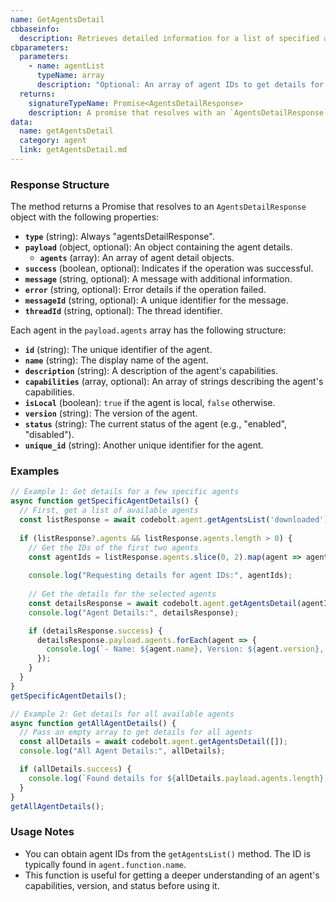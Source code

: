```yaml
---
name: GetAgentsDetail
cbbaseinfo:
  description: Retrieves detailed information for a list of specified agents.
cbparameters:
  parameters:
    - name: agentList
      typeName: array
      description: "Optional: An array of agent IDs to get details for. If the array is empty, it retrieves details for all agents. Defaults to an empty array."
  returns:
    signatureTypeName: Promise<AgentsDetailResponse>
    description: A promise that resolves with an `AgentsDetailResponse` object containing the detailed information of the specified agents.
data:
  name: getAgentsDetail
  category: agent
  link: getAgentsDetail.md
---
```

<CBBaseInfo/>
<CBParameters/>

### Response Structure

The method returns a Promise that resolves to an `AgentsDetailResponse` object with the following properties:

- **`type`** (string): Always "agentsDetailResponse".
- **`payload`** (object, optional): An object containing the agent details.
  - **`agents`** (array): An array of agent detail objects.
- **`success`** (boolean, optional): Indicates if the operation was successful.
- **`message`** (string, optional): A message with additional information.
- **`error`** (string, optional): Error details if the operation failed.
- **`messageId`** (string, optional): A unique identifier for the message.
- **`threadId`** (string, optional): The thread identifier.

Each agent in the `payload.agents` array has the following structure:
- **`id`** (string): The unique identifier of the agent.
- **`name`** (string): The display name of the agent.
- **`description`** (string): A description of the agent's capabilities.
- **`capabilities`** (array, optional): An array of strings describing the agent's capabilities.
- **`isLocal`** (boolean): `true` if the agent is local, `false` otherwise.
- **`version`** (string): The version of the agent.
- **`status`** (string): The current status of the agent (e.g., "enabled", "disabled").
- **`unique_id`** (string): Another unique identifier for the agent.

### Examples

```javascript
// Example 1: Get details for a few specific agents
async function getSpecificAgentDetails() {
  // First, get a list of available agents
  const listResponse = await codebolt.agent.getAgentsList('downloaded');
  
  if (listResponse?.agents && listResponse.agents.length > 0) {
    // Get the IDs of the first two agents
    const agentIds = listResponse.agents.slice(0, 2).map(agent => agent.function.name);
    
    console.log("Requesting details for agent IDs:", agentIds);
    
    // Get the details for the selected agents
    const detailsResponse = await codebolt.agent.getAgentsDetail(agentIds);
    console.log("Agent Details:", detailsResponse);

    if (detailsResponse.success) {
      detailsResponse.payload.agents.forEach(agent => {
        console.log(`- Name: ${agent.name}, Version: ${agent.version}, Status: ${agent.status}`);
      });
    }
  }
}
getSpecificAgentDetails();

// Example 2: Get details for all available agents
async function getAllAgentDetails() {
  // Pass an empty array to get details for all agents
  const allDetails = await codebolt.agent.getAgentsDetail([]);
  console.log("All Agent Details:", allDetails);

  if (allDetails.success) {
    console.log(`Found details for ${allDetails.payload.agents.length} agents.`);
  }
}
getAllAgentDetails();
```

### Usage Notes
- You can obtain agent IDs from the `getAgentsList()` method. The ID is typically found in `agent.function.name`.
- This function is useful for getting a deeper understanding of an agent's capabilities, version, and status before using it.
